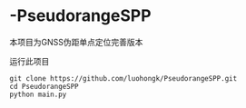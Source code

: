 # -PseudorangeSPP

本项目为GNSS伪距单点定位完善版本

运行此项目

```
git clone https://github.com/luohongk/PseudorangeSPP.git
cd PseudorangeSPP
python main.py
```
